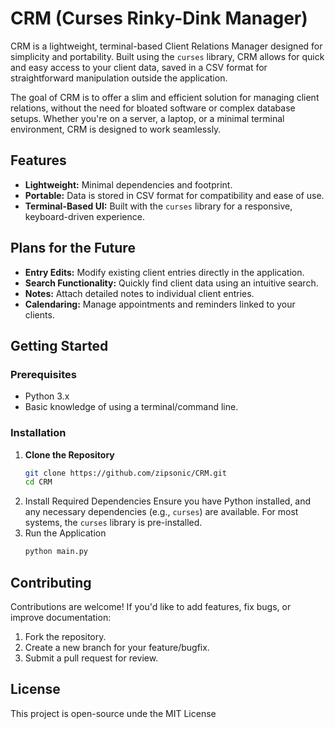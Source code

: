 # CRM (Curses Rinky-Dink Manager)

CRM is a lightweight, terminal-based Client Relations Manager designed for simplicity and portability. Built using the `curses` library, CRM allows for quick and easy access to your client data, saved in a CSV format for straightforward manipulation outside the application.

The goal of CRM is to offer a slim and efficient solution for managing client relations, without the need for bloated software or complex database setups. Whether you're on a server, a laptop, or a minimal terminal environment, CRM is designed to work seamlessly.

## Features
- **Lightweight:** Minimal dependencies and footprint.
- **Portable:** Data is stored in CSV format for compatibility and ease of use.
- **Terminal-Based UI:** Built with the `curses` library for a responsive, keyboard-driven experience.

## Plans for the Future
- **Entry Edits:** Modify existing client entries directly in the application.
- **Search Functionality:** Quickly find client data using an intuitive search.
- **Notes:** Attach detailed notes to individual client entries.
- **Calendaring:** Manage appointments and reminders linked to your clients.

## Getting Started

### Prerequisites
- Python 3.x
- Basic knowledge of using a terminal/command line.

### Installation

1. **Clone the Repository**
   ```bash
   git clone https://github.com/zipsonic/CRM.git
   cd CRM
   ```
2. Install Required Dependencies Ensure you have Python installed, and any necessary dependencies (e.g., `curses`) are available. For most systems, the `curses` library is pre-installed.
3. Run the Application
   ```bash
   python main.py
   ```

## Contributing

Contributions are welcome! If you'd like to add features, fix bugs, or improve documentation:

1. Fork the repository.
2. Create a new branch for your feature/bugfix.
3. Submit a pull request for review.

## License

This project is open-source unde the MIT License
